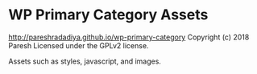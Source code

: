 # WP Primary Category Assets #
http://pareshradadiya.github.io/wp-primary-category
Copyright (c) 2018 Paresh
Licensed under the GPLv2 license.

Assets such as styles, javascript, and images.
